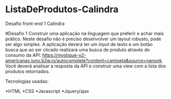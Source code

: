 # ListaDeProdutos-Calindra
Desafio front-end 1 Calindra

#Desafio 1
Construir uma aplicação na linguagem que preferir e achar mais prático. Neste desafio não
é preciso desenvolver um layout robusto, pode ser algo simples. A aplicação deverá ter um input de
texto e um botão busca que ao ser clicado realizará uma busca de produto através do consumo da
API: https://mystique-v2-americanas.juno.b2w.io/autocomplete?content=camiseta&source=nanook.
Você deverá analisar a resposta da API e construir uma view com a lista dos produtos retornados.

Tecnologias usadas:

*HTML
*CSS
*Javascript
*Jquery/ajax
